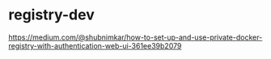 # registry-dev


https://medium.com/@shubnimkar/how-to-set-up-and-use-private-docker-registry-with-authentication-web-ui-361ee39b2079
